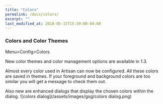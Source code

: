 ```yaml
---
title: "Colors"
permalink: /docs/colors/
excerpt: ""
last_modified_at: 2018-05-15T15:59:00-04:00
---
```


### Colors and Color Themes

Menu>Config>Colors

New color themes and color management options are available in 1.3.  

Almost every color used in Artisan can now be configured.  All these colors are saved in themes.  If your foreground and background colors are too similar you will get a message to check them out.  

Also new are enhanced dialogs that display the chosen colors within the dialog.
![colors dialog](/assets/images/gsg/colors dialog.png)
